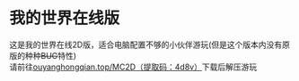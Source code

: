 # 我的世界在线版
这是我的世界在线2D版，适合电脑配置不够的小伙伴游玩(但是这个版本内没有原版的种种~~BUG~~特性)<br/>
请前往[ouyanghongqian.top/MC2D（提取码：4d8v）](https://ouyhq.lanzoui.com/ifA1iua7mgf)下载后解压游玩

